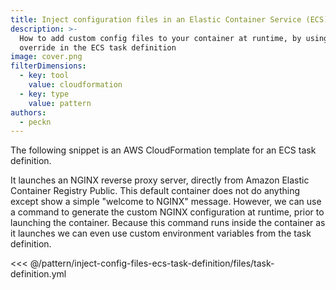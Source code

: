 ```yaml
---
title: Inject configuration files in an Elastic Container Service (ECS) task definition
description: >-
  How to add custom config files to your container at runtime, by using a command
  override in the ECS task definition
image: cover.png
filterDimensions:
  - key: tool
    value: cloudformation
  - key: type
    value: pattern
authors:
  - peckn
---
```


The following snippet is an AWS CloudFormation template for an ECS task definition.

It launches an NGINX reverse proxy server, directly from Amazon Elastic Container Registry Public. This default container does not do anything except show a simple
"welcome to NGINX" message. However, we can use a command to generate the custom NGINX configuration at runtime, prior to launching the container. Because this command runs inside the container as it launches we can even use custom environment variables
from the task definition.

<<< @/pattern/inject-config-files-ecs-task-definition/files/task-definition.yml
